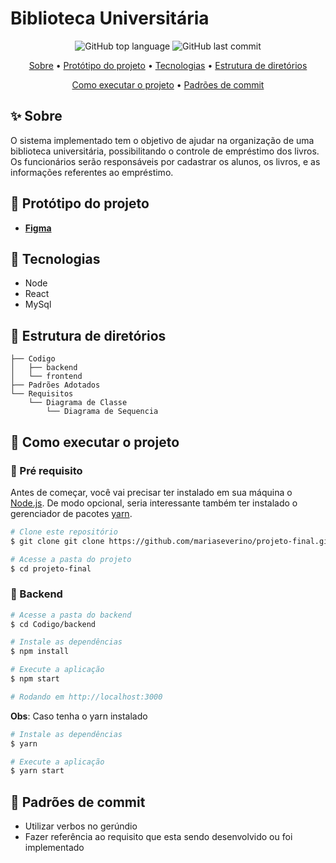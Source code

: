 # Biblioteca Universitária

<div align="center">
  <p>
    <img alt="GitHub top language" src="https://img.shields.io/github/languages/top/mariaseverino/projeto-final?color=6C63FF&logoColor=6C63FF&style=for-the-badge">
    <img alt="GitHub last commit" src="https://img.shields.io/github/last-commit/mariaseverino/projeto-final?color=6C63FF&logoColor=6C63FF&style=for-the-badge">
  </p>
</div>

<p align="center">
 <a href="#Sobre">Sobre</a> •
 <a href="#Prototipo">Protótipo do projeto</a> •
 <a href="#Tecnologias">Tecnologias</a> •
 <a href="#Estrutura de Diretorios">Estrutura de diretórios</a>
</p>

<p align="center">
 <a href="#Como executar o projeto">Como executar o projeto</a> •
 <a href="#Padrões de Commit">Padrões de commit</a>
</p>

## :sparkles: Sobre

O sistema implementado tem o objetivo de ajudar na organização de uma biblioteca universitária, possibilitando o controle de empréstimo dos livros. Os funcionários serão responsáveis por cadastrar os alunos, os livros, e as informações referentes ao empréstimo.

## :lipstick: Protótipo do projeto

-   **[Figma](https://www.figma.com/file/nWi4kwhiHhkOdGy4M4uC2y/Untitled?node-id=0%3A1)**

## :rocket: Tecnologias

-   Node
-   React
-   MySql

## :open_file_folder: Estrutura de diretórios

```
├── Codigo
│   ├── backend
│   └── frontend
├── Padrões Adotados
└── Requisitos
    └── Diagrama de Classe
        └── Diagrama de Sequencia
```

## 🤔 Como executar o projeto

### :rotating_light: Pré requisito

Antes de começar, você vai precisar ter instalado em sua máquina o [Node.js](https://nodejs.org/). De modo opcional, seria interessante também ter instalado o gerenciador de pacotes [yarn](https://yarnpkg.com/).

```bash
# Clone este repositório
$ git clone git clone https://github.com/mariaseverino/projeto-final.git

# Acesse a pasta do projeto
$ cd projeto-final
```

### :file_folder: Backend

```bash
# Acesse a pasta do backend
$ cd Codigo/backend

# Instale as dependências
$ npm install

# Execute a aplicação
$ npm start

# Rodando em http://localhost:3000
```

**Obs**: Caso tenha o yarn instalado

```bash
# Instale as dependências
$ yarn

# Execute a aplicação
$ yarn start
```

## :pushpin: Padrões de commit

-   Utilizar verbos no gerúndio
-   Fazer referência ao requisito que esta sendo desenvolvido ou foi implementado
